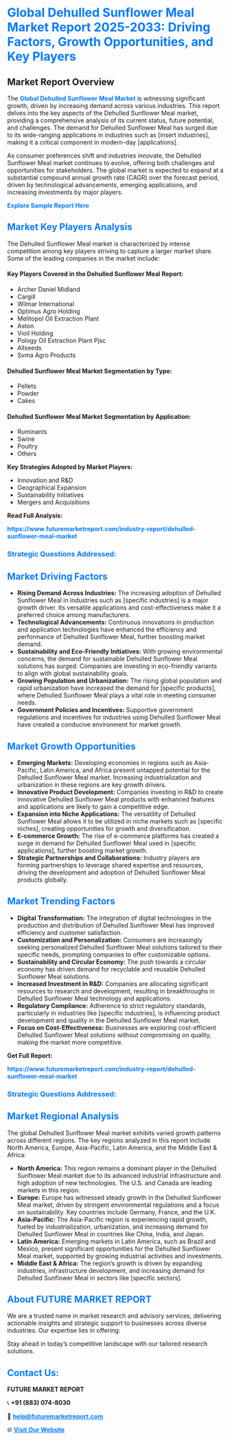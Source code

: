 <h1 style="color: #007BFF;">Global Dehulled Sunflower Meal Market Report 2025-2033: Driving Factors, Growth Opportunities, and Key Players</h1>

<section id="overview">
<h2>Market Report Overview</h2>
<p>The <a href="https://www.futuremarketreport.com/industry-report/dehulled-sunflower-meal-market" style="color: #007BFF; text-decoration: none;"><strong>Global Dehulled Sunflower Meal Market</strong></a> is witnessing significant growth, driven by increasing demand across various industries. This report delves into the key aspects of the Dehulled Sunflower Meal market, providing a comprehensive analysis of its current status, future potential, and challenges. The demand for Dehulled Sunflower Meal has surged due to its wide-ranging applications in industries such as [insert industries], making it a critical component in modern-day [applications].</p>
<p>As consumer preferences shift and industries innovate, the Dehulled Sunflower Meal market continues to evolve, offering both challenges and opportunities for stakeholders. The global market is expected to expand at a substantial compound annual growth rate (CAGR) over the forecast period, driven by technological advancements, emerging applications, and increasing investments by major players.</p>
</section>

<section id="overview">
<p><a href="https://www.futuremarketreport.com/request-sample/reportId=31324" style="color: #007BFF; text-decoration: none;"><strong>Explore Sample Report Here</strong></a></p>
</section>

<section id="key-players">
<h2 style="color: #007BFF;">Market Key Players Analysis</h2>
<p>The Dehulled Sunflower Meal market is characterized by intense competition among key players striving to capture a larger market share. Some of the leading companies in the market include:</p>
<h4>Key Players Covered in the Dehulled Sunflower Meal Report:</h4>
<ul><li>Archer Daniel Midland</li><li>Cargill</li><li>Wilmar International</li><li>Optimus Agro Holding</li><li>Melitopol Oil Extraction Plant</li><li>Aston</li><li>Vioil Holding</li><li>Pology Oil Extraction Plant Pjsc</li><li>Allseeds</li><li>Svma Agro Products</li></ul>
<h4>Dehulled Sunflower Meal Market Segmentation by Type:</h4>
<ul><li>Pellets</li><li>Powder</li><li>Cakes</li></ul>

<h4>Dehulled Sunflower Meal Market Segmentation by Application:</h4>
<ul><li>Ruminants</li><li>Swine</li><li>Poultry</li><li>Others</li></ul>
<p><strong>Key Strategies Adopted by Market Players:</strong></p>
<ul>
<li>Innovation and R&D</li>
<li>Geographical Expansion</li>
<li>Sustainability Initiatives</li>
<li>Mergers and Acquisitions</li>
</ul>
</section>

<section>
<p><strong>Read Full Analysis: </strong></p><a href="https://www.futuremarketreport.com/industry-report/dehulled-sunflower-meal-market" style="color: #007BFF; text-decoration: none;"><strong>https://www.futuremarketreport.com/industry-report/dehulled-sunflower-meal-market</strong></a>
<h3 style="color: #007BFF;">Strategic Questions Addressed:</h3>
</section>

<section id="driving-factors">
<h2 style="color: #007BFF;">Market Driving Factors</h2>
<ul>
<li><strong>Rising Demand Across Industries:</strong> The increasing adoption of Dehulled Sunflower Meal in industries such as [specific industries] is a major growth driver. Its versatile applications and cost-effectiveness make it a preferred choice among manufacturers.</li>
<li><strong>Technological Advancements:</strong> Continuous innovations in production and application technologies have enhanced the efficiency and performance of Dehulled Sunflower Meal, further boosting market demand.</li>
<li><strong>Sustainability and Eco-Friendly Initiatives:</strong> With growing environmental concerns, the demand for sustainable Dehulled Sunflower Meal solutions has surged. Companies are investing in eco-friendly variants to align with global sustainability goals.</li>
<li><strong>Growing Population and Urbanization:</strong> The rising global population and rapid urbanization have increased the demand for [specific products], where Dehulled Sunflower Meal plays a vital role in meeting consumer needs.</li>
<li><strong>Government Policies and Incentives:</strong> Supportive government regulations and incentives for industries using Dehulled Sunflower Meal have created a conducive environment for market growth.</li>
</ul>
</section>

<section id="growth-opportunities">
<h2 style="color: #007BFF;">Market Growth Opportunities</h2>
<ul>
<li><strong>Emerging Markets:</strong> Developing economies in regions such as Asia-Pacific, Latin America, and Africa present untapped potential for the Dehulled Sunflower Meal market. Increasing industrialization and urbanization in these regions are key growth drivers.</li>
<li><strong>Innovative Product Development:</strong> Companies investing in R&D to create innovative Dehulled Sunflower Meal products with enhanced features and applications are likely to gain a competitive edge.</li>
<li><strong>Expansion into Niche Applications:</strong> The versatility of Dehulled Sunflower Meal allows it to be utilized in niche markets such as [specific niches], creating opportunities for growth and diversification.</li>
<li><strong>E-commerce Growth:</strong> The rise of e-commerce platforms has created a surge in demand for Dehulled Sunflower Meal used in [specific applications], further boosting market growth.</li>
<li><strong>Strategic Partnerships and Collaborations:</strong> Industry players are forming partnerships to leverage shared expertise and resources, driving the development and adoption of Dehulled Sunflower Meal products globally.</li>
</ul>
</section>

<section id="trending-factors">
<h2 style="color: #007BFF;">Market Trending Factors</h2>
<ul>
<li><strong>Digital Transformation:</strong> The integration of digital technologies in the production and distribution of Dehulled Sunflower Meal has improved efficiency and customer satisfaction.</li>
<li><strong>Customization and Personalization:</strong> Consumers are increasingly seeking personalized Dehulled Sunflower Meal solutions tailored to their specific needs, prompting companies to offer customizable options.</li>
<li><strong>Sustainability and Circular Economy:</strong> The push towards a circular economy has driven demand for recyclable and reusable Dehulled Sunflower Meal solutions.</li>
<li><strong>Increased Investment in R&D:</strong> Companies are allocating significant resources to research and development, resulting in breakthroughs in Dehulled Sunflower Meal technology and applications.</li>
<li><strong>Regulatory Compliance:</strong> Adherence to strict regulatory standards, particularly in industries like [specific industries], is influencing product development and quality in the Dehulled Sunflower Meal market.</li>
<li><strong>Focus on Cost-Effectiveness:</strong> Businesses are exploring cost-efficient Dehulled Sunflower Meal solutions without compromising on quality, making the market more competitive.</li>
</ul>
</section>

<section>
<p><strong>Get Full Report: </strong></p><a href="https://www.futuremarketreport.com/industry-report/dehulled-sunflower-meal-market" style="color: #007BFF; text-decoration: none;"><strong>https://www.futuremarketreport.com/industry-report/dehulled-sunflower-meal-market</strong></a>
<h3 style="color: #007BFF;">Strategic Questions Addressed:</h3>
</section>


<section id="regional-analysis">
<h2 style="color: #007BFF;">Market Regional Analysis</h2>
<p>The global Dehulled Sunflower Meal market exhibits varied growth patterns across different regions. The key regions analyzed in this report include North America, Europe, Asia-Pacific, Latin America, and the Middle East & Africa:</p>
<ul>
<li><strong>North America:</strong> This region remains a dominant player in the Dehulled Sunflower Meal market due to its advanced industrial infrastructure and high adoption of new technologies. The U.S. and Canada are leading markets in this region.</li>
<li><strong>Europe:</strong> Europe has witnessed steady growth in the Dehulled Sunflower Meal market, driven by stringent environmental regulations and a focus on sustainability. Key countries include Germany, France, and the U.K.</li>
<li><strong>Asia-Pacific:</strong> The Asia-Pacific region is experiencing rapid growth, fueled by industrialization, urbanization, and increasing demand for Dehulled Sunflower Meal in countries like China, India, and Japan.</li>
<li><strong>Latin America:</strong> Emerging markets in Latin America, such as Brazil and Mexico, present significant opportunities for the Dehulled Sunflower Meal market, supported by growing industrial activities and investments.</li>
<li><strong>Middle East & Africa:</strong> The region’s growth is driven by expanding industries, infrastructure development, and increasing demand for Dehulled Sunflower Meal in sectors like [specific sectors].</li>
</ul>
</section>

<footer>
<h2 style="color: #007BFF;">About FUTURE MARKET REPORT</h2>
<p>We are a trusted name in market research and advisory services, delivering actionable insights and strategic support to businesses across diverse industries. Our expertise lies in offering:</p>

<p>Stay ahead in today’s competitive landscape with our tailored research solutions.</p>

<h2 style="color: #007BFF;">Contact Us:</h2>
<p><strong>FUTURE MARKET REPORT</strong></p>
<p>📞 <strong>+91 (883) 074-8030</strong></p>
<p>📧 <strong><a href="mailto:help@futuremarketreport.com" style="color: #007BFF;">help@futuremarketreport.com</a></strong></p>
<p>🌐 <strong><a href="https://www.futuremarketreport.com/" style="color: #007BFF;">Visit Our Website</a></strong></p>
</footer>